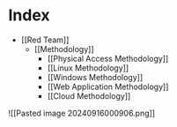 # Index
- [[Red Team]]
	- [[Methodology]]
		- [[Physical Access Methodology]]
		- [[Linux Methodology]]
		- [[Windows Methodology]]
		- [[Web Application Methodology]]
		- [[Cloud Methodology]]

![[Pasted image 20240916000906.png]]
